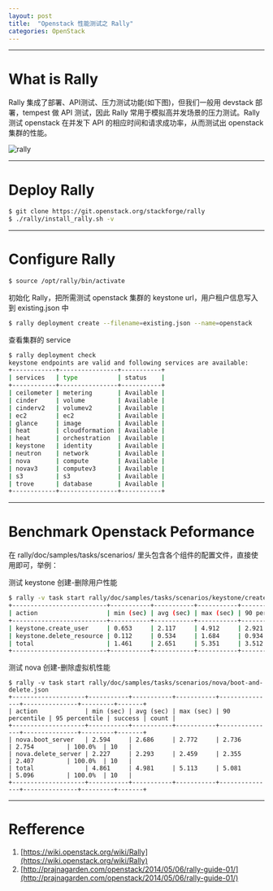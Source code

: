 ```yaml
---
layout: post
title:  "Openstack 性能测试之 Rally"
categories: OpenStack
---
```


----------------

# What is Rally

Rally 集成了部署、API测试、压力测试功能(如下图)，但我们一般用 devstack 部署，tempest 做 API 测试，因此 Rally 常用于模拟高并发场景的压力测试。Rally 测试 openstack 在并发下 API 的相应时间和请求成功率，从而测试出 openstack 集群的性能。

![rally](http://7xp2eu.com1.z0.glb.clouddn.com/rally.jpg)

----------------

# Deploy  Rally

```bash
$ git clone https://git.openstack.org/stackforge/rally
$ ./rally/install_rally.sh -v
```

----------------

# Configure Rally

```bash
$ source /opt/rally/bin/activate
```

初始化 Rally，把所需测试 openstack 集群的 keystone url，用户租户信息写入到 existing.json 中

```bash
$ rally deployment create --filename=existing.json --name=openstack
```

查看集群的 service

```bash
$ rally deployment check
keystone endpoints are valid and following services are available:
+------------+----------------+-----------+
| services   | type           | status    |
+------------+----------------+-----------+
| ceilometer | metering       | Available |
| cinder     | volume         | Available |
| cinderv2   | volumev2       | Available |
| ec2        | ec2            | Available |
| glance     | image          | Available |
| heat       | cloudformation | Available |
| heat       | orchestration  | Available |
| keystone   | identity       | Available |
| neutron    | network        | Available |
| nova       | compute        | Available |
| novav3     | computev3      | Available |
| s3         | s3             | Available |
| trove      | database       | Available |
+------------+----------------+-----------+
```

----------------

# Benchmark Openstack Peformance

在 rally/doc/samples/tasks/scenarios/ 里头包含各个组件的配置文件，直接使用即可，举例：

测试 keystone 创建-删除用户性能

```bash
$ rally -v task start rally/doc/samples/tasks/scenarios/keystone/create-and-delete-user.json
+--------------------------+-----------+-----------+-----------+---------------+---------------+---------+-------+
| action                   | min (sec) | avg (sec) | max (sec) | 90 percentile | 95 percentile | success | count |
+--------------------------+-----------+-----------+-----------+---------------+---------------+---------+-------+
| keystone.create_user     | 0.653     | 2.117     | 4.912     | 2.921         | 3.259         | 100.0%  | 100   |
| keystone.delete_resource | 0.112     | 0.534     | 1.684     | 0.934         | 1.119         | 100.0%  | 100   |
| total                    | 1.461     | 2.651     | 5.351     | 3.512         | 3.924         | 100.0%  | 100   |
+--------------------------+-----------+-----------+-----------+---------------+---------------+---------+-------+
```

测试 nova 创建-删除虚拟机性能

```
$ rally -v task start rally/doc/samples/tasks/scenarios/nova/boot-and-delete.json
+--------------------+-----------+-----------+-----------+---------------+---------------+---------+-------+
| action             | min (sec) | avg (sec) | max (sec) | 90 percentile | 95 percentile | success | count |
+--------------------+-----------+-----------+-----------+---------------+---------------+---------+-------+
| nova.boot_server   | 2.594     | 2.686     | 2.772     | 2.736         | 2.754         | 100.0%  | 10   |
| nova.delete_server | 2.227     | 2.293     | 2.459     | 2.355         | 2.407         | 100.0%  | 10   |
| total              | 4.861     | 4.981     | 5.113     | 5.081         | 5.096         | 100.0%  | 10   |
+--------------------+-----------+-----------+-----------+---------------+---------------+---------+-------+
```

----------------

# Refference

1. [https://wiki.openstack.org/wiki/Rally](https://wiki.openstack.org/wiki/Rally)
2. [http://prajnagarden.com/openstack/2014/05/06/rally-guide-01/](http://prajnagarden.com/openstack/2014/05/06/rally-guide-01/)
